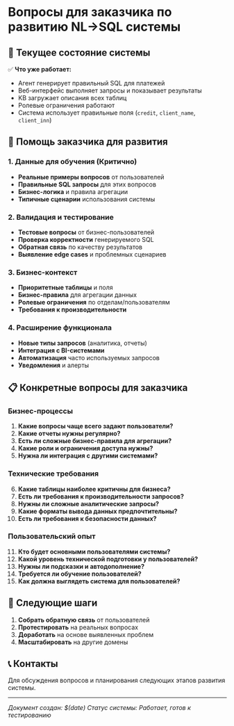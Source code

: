 # Вопросы для заказчика по развитию NL→SQL системы

## 🎯 Текущее состояние системы

✅ **Что уже работает:**
- Агент генерирует правильный SQL для платежей
- Веб-интерфейс выполняет запросы и показывает результаты
- KB загружает описания всех таблиц
- Ролевые ограничения работают
- Система использует правильные поля (`credit`, `client_name`, `client_inn`)

## 🚀 Помощь заказчика для развития

### **1. Данные для обучения (Критично)**
- **Реальные примеры вопросов** от пользователей
- **Правильные SQL запросы** для этих вопросов
- **Бизнес-логика** и правила агрегации
- **Типичные сценарии** использования системы

### **2. Валидация и тестирование**
- **Тестовые вопросы** от бизнес-пользователей
- **Проверка корректности** генерируемого SQL
- **Обратная связь** по качеству результатов
- **Выявление edge cases** и проблемных сценариев

### **3. Бизнес-контекст**
- **Приоритетные таблицы** и поля
- **Бизнес-правила** для агрегации данных
- **Ролевые ограничения** по отделам/пользователям
- **Требования к производительности**

### **4. Расширение функционала**
- **Новые типы запросов** (аналитика, отчеты)
- **Интеграция с BI-системами**
- **Автоматизация** часто используемых запросов
- **Уведомления** и алерты

## 📋 Конкретные вопросы для заказчика

### **Бизнес-процессы**
1. **Какие вопросы чаще всего задают пользователи?**
2. **Какие отчеты нужны регулярно?**
3. **Есть ли сложные бизнес-правила для агрегации?**
4. **Какие роли и ограничения доступа нужны?**
5. **Нужна ли интеграция с другими системами?**

### **Технические требования**
6. **Какие таблицы наиболее критичны для бизнеса?**
7. **Есть ли требования к производительности запросов?**
8. **Нужны ли сложные аналитические запросы?**
9. **Какие форматы вывода данных предпочтительны?**
10. **Есть ли требования к безопасности данных?**

### **Пользовательский опыт**
11. **Кто будет основными пользователями системы?**
12. **Какой уровень технической подготовки у пользователей?**
13. **Нужны ли подсказки и автодополнение?**
14. **Требуется ли обучение пользователей?**
15. **Как должна выглядеть система для пользователей?**

## 🎯 Следующие шаги

1. **Собрать обратную связь** от пользователей
2. **Протестировать** на реальных вопросах
3. **Доработать** на основе выявленных проблем
4. **Масштабировать** на другие домены

## 📞 Контакты

Для обсуждения вопросов и планирования следующих этапов развития системы.

---
*Документ создан: $(date)*
*Статус системы: Работает, готов к тестированию*
